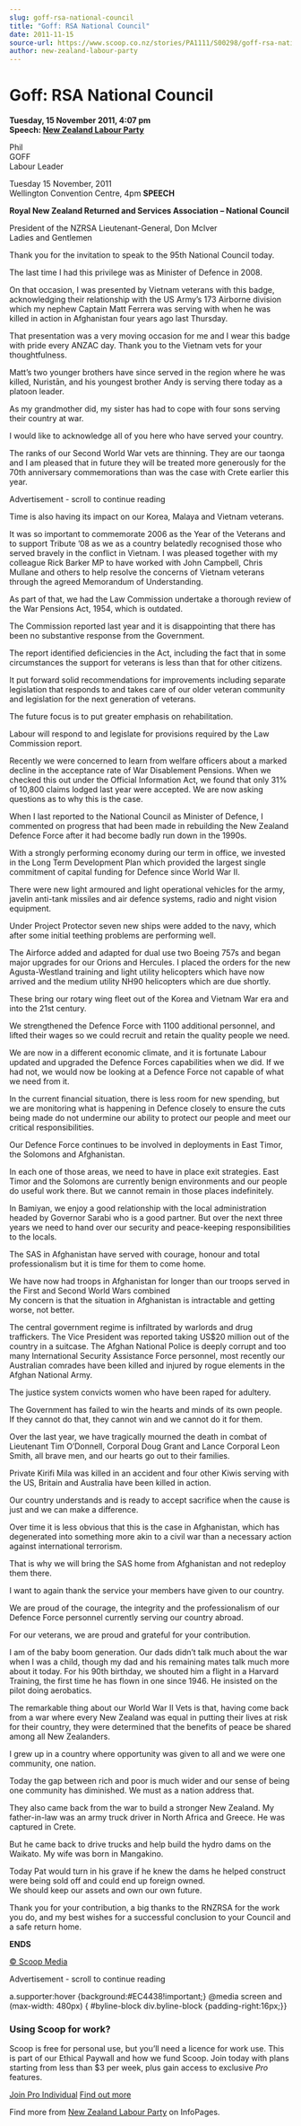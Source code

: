 ```yaml
---
slug: goff-rsa-national-council
title: "Goff: RSA National Council"
date: 2011-11-15
source-url: https://www.scoop.co.nz/stories/PA1111/S00298/goff-rsa-national-council.htm
author: new-zealand-labour-party
---
```

Goff: RSA National Council
==========================

**Tuesday, 15 November 2011, 4:07 pm**  
**Speech: [New Zealand Labour Party](https://info.scoop.co.nz/New_Zealand_Labour_Party)**

Phil  
GOFF  
Labour Leader

Tuesday 15 November, 2011  
Wellington Convention Centre, 4pm **SPEECH**  

**Royal New Zealand Returned and Services Association – National Council**

President of the NZRSA Lieutenant-General, Don McIver  
Ladies and Gentlemen

Thank you for the invitation to speak to the 95th National Council today.

The last time I had this privilege was as Minister of Defence in 2008.

On that occasion, I was presented by Vietnam veterans with this badge, acknowledging their relationship with the US Army’s 173 Airborne division which my nephew Captain Matt Ferrera was serving with when he was killed in action in Afghanistan four years ago last Thursday.

That presentation was a very moving occasion for me and I wear this badge with pride every ANZAC day. Thank you to the Vietnam vets for your thoughtfulness.

Matt’s two younger brothers have since served in the region where he was killed, Nuristān, and his youngest brother Andy is serving there today as a platoon leader.

As my grandmother did, my sister has had to cope with four sons serving their country at war.

I would like to acknowledge all of you here who have served your country.

The ranks of our Second World War vets are thinning. They are our taonga and I am pleased that in future they will be treated more generously for the 70th anniversary commemorations than was the case with Crete earlier this year.

Advertisement - scroll to continue reading





Time is also having its impact on our Korea, Malaya and Vietnam veterans.

It was so important to commemorate 2006 as the Year of the Veterans and to support Tribute ’08 as we as a country belatedly recognised those who served bravely in the conflict in Vietnam. I was pleased together with my colleague Rick Barker MP to have worked with John Campbell, Chris Mullane and others to help resolve the concerns of Vietnam veterans through the agreed Memorandum of Understanding.

As part of that, we had the Law Commission undertake a thorough review of the War Pensions Act, 1954, which is outdated.

The Commission reported last year and it is disappointing that there has been no substantive response from the Government.

The report identified deficiencies in the Act, including the fact that in some circumstances the support for veterans is less than that for other citizens.

It put forward solid recommendations for improvements including separate legislation that responds to and takes care of our older veteran community and legislation for the next generation of veterans.

The future focus is to put greater emphasis on rehabilitation.

Labour will respond to and legislate for provisions required by the Law Commission report.

Recently we were concerned to learn from welfare officers about a marked decline in the acceptance rate of War Disablement Pensions. When we checked this out under the Official Information Act, we found that only 31% of 10,800 claims lodged last year were accepted. We are now asking questions as to why this is the case.

When I last reported to the National Council as Minister of Defence, I commented on progress that had been made in rebuilding the New Zealand Defence Force after it had become badly run down in the 1990s.

With a strongly performing economy during our term in office, we invested in the Long Term Development Plan which provided the largest single commitment of capital funding for Defence since World War II.

There were new light armoured and light operational vehicles for the army, javelin anti-tank missiles and air defence systems, radio and night vision equipment.

Under Project Protector seven new ships were added to the navy, which after some initial teething problems are performing well.

The Airforce added and adapted for dual use two Boeing 757s and began major upgrades for our Orions and Hercules. I placed the orders for the new Agusta-Westland training and light utility helicopters which have now arrived and the medium utility NH90 helicopters which are due shortly.

These bring our rotary wing fleet out of the Korea and Vietnam War era and into the 21st century.

We strengthened the Defence Force with 1100 additional personnel, and lifted their wages so we could recruit and retain the quality people we need.

We are now in a different economic climate, and it is fortunate Labour updated and upgraded the Defence Forces capabilities when we did. If we had not, we would now be looking at a Defence Force not capable of what we need from it.

In the current financial situation, there is less room for new spending, but we are monitoring what is happening in Defence closely to ensure the cuts being made do not undermine our ability to protect our people and meet our critical responsibilities.

Our Defence Force continues to be involved in deployments in East Timor, the Solomons and Afghanistan.

In each one of those areas, we need to have in place exit strategies. East Timor and the Solomons are currently benign environments and our people do useful work there. But we cannot remain in those places indefinitely.

In Bamiyan, we enjoy a good relationship with the local administration headed by Governor Sarabi who is a good partner. But over the next three years we need to hand over our security and peace-keeping responsibilities to the locals.

The SAS in Afghanistan have served with courage, honour and total professionalism but it is time for them to come home.

We have now had troops in Afghanistan for longer than our troops served in the First and Second World Wars combined  
My concern is that the situation in Afghanistan is intractable and getting worse, not better.

The central government regime is infiltrated by warlords and drug traffickers. The Vice President was reported taking US$20 million out of the country in a suitcase. The Afghan National Police is deeply corrupt and too many International Security Assistance Force personnel, most recently our Australian comrades have been killed and injured by rogue elements in the Afghan National Army.

The justice system convicts women who have been raped for adultery.

The Government has failed to win the hearts and minds of its own people.  
If they cannot do that, they cannot win and we cannot do it for them.

Over the last year, we have tragically mourned the death in combat of Lieutenant Tim O’Donnell, Corporal Doug Grant and Lance Corporal Leon Smith, all brave men, and our hearts go out to their families.

Private Kirifi Mila was killed in an accident and four other Kiwis serving with the US, Britain and Australia have been killed in action.

Our country understands and is ready to accept sacrifice when the cause is just and we can make a difference.

Over time it is less obvious that this is the case in Afghanistan, which has degenerated into something more akin to a civil war than a necessary action against international terrorism.

That is why we will bring the SAS home from Afghanistan and not redeploy them there.

I want to again thank the service your members have given to our country.

We are proud of the courage, the integrity and the professionalism of our Defence Force personnel currently serving our country abroad.

For our veterans, we are proud and grateful for your contribution.

I am of the baby boom generation. Our dads didn’t talk much about the war when I was a child, though my dad and his remaining mates talk much more about it today. For his 90th birthday, we shouted him a flight in a Harvard Training, the first time he has flown in one since 1946. He insisted on the pilot doing aerobatics.

The remarkable thing about our World War II Vets is that, having come back from a war where every New Zealand was equal in putting their lives at risk for their country, they were determined that the benefits of peace be shared among all New Zealanders.

I grew up in a country where opportunity was given to all and we were one community, one nation.

Today the gap between rich and poor is much wider and our sense of being one community has diminished. We must as a nation address that.

They also came back from the war to build a stronger New Zealand. My father-in-law was an army truck driver in North Africa and Greece. He was captured in Crete.

But he came back to drive trucks and help build the hydro dams on the Waikato. My wife was born in Mangakino.

Today Pat would turn in his grave if he knew the dams he helped construct were being sold off and could end up foreign owned.  
We should keep our assets and own our own future.

Thank you for your contribution, a big thanks to the RNZRSA for the work you do, and my best wishes for a successful conclusion to your Council and a safe return home.

  
**ENDS**  

[© Scoop Media](http://www.scoop.co.nz/about/terms.html)  

Advertisement - scroll to continue reading



a.supporter:hover {background:#EC4438!important;} @media screen and (max-width: 480px) { #byline-block div.byline-block {padding-right:16px;}}

### Using Scoop for work?

Scoop is free for personal use, but you’ll need a licence for work use. This is part of our Ethical Paywall and how we fund Scoop. Join today with plans starting from less than $3 per week, plus gain access to exclusive _Pro_ features.  
  
[Join Pro Individual](https://pro.scoop.co.nz/Individual/?from=ProIn24) [Find out more](https://pro.scoop.co.nz/using-scoop-for-work/?from=ProIn24)

Find more from [New Zealand Labour Party](https://info.scoop.co.nz/New_Zealand_Labour_Party) on InfoPages.